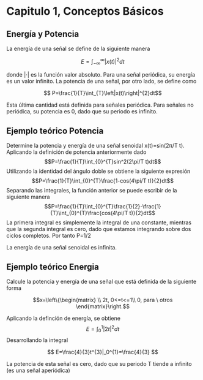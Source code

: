 # Capitulo 1, Conceptos Básicos
## Energía y Potencia

La energía de una señal se define de la siguiente manera

$$ E=\int_{-\infty}^{\infty}|x(t)|^{2}dt $$

donde |⋅| es la función valor absoluto. Para una señal periódica, su energía es un valor infinito. La potencia de una señal, por otro lado, se define como

$$ P=\frac{1}{T}\int_{T}\left|x(t)\right|^{2}dt$$

Esta última cantidad está definida para señales periódica. Para señales no periódica, su potencia es 0, dado que su periodo es infinito.

## Ejemplo teórico Potencia

Determine la potencia y energía de una señal senoidal x(t)=sin⁡(2π/T t).
Aplicando la definición de potencia anteriormente dado
$$P=\frac{1}{T}\int_{0}^{T}sin^2⁡(2\pi/T t)dt$$
Utilizando la identidad del ángulo doble se obtiene la siguiente expresión  
$$P=\frac{1}{T}\int_{0}^{T}\frac{1-cos(4\pi/T t)}{2}dt$$
Separando las integrales, la función anterior se puede escribir de la siguiente manera
$$P=\frac{1}{T}\int_{0}^{T}\frac{1}{2}-\frac{1}{T}\int_{0}^{T}\frac{cos(4\pi/T t)}{2}dt$$
La primera integral es simplemente la integral de una constante, mientras que la segunda integral es cero, dado que estamos integrando sobre dos ciclos completos. Por tanto
P=1/2

La energía de una señal senoidal es infinita.

## Ejemplo teórico Energia

Calcule la potencia y energía de una señal que está definida de la siguiente forma

$$x=\left\{\begin{matrix}
\\ 
2t, 0<=t<=1\\
0, para \ otros
\end{matrix}\right.$$

Aplicando la definción de energía, se obtiene
$$ E=\int_{0}^{1}\left| 2t \right|^2dt $$
Desarrollando la integral

$$ E=\frac{4}{3}t^{3}|_0^{1}=\frac{4}{3} $$

La potencia de esta señal es cero, dado que su periodo T tiende a infinito  (es una señal aperiódica) 

